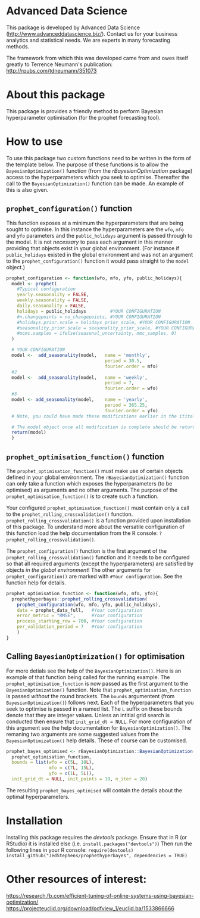 # Advanced Data Science
This package is developed by Advanced Data Science (http://www.advanceddatascience.biz/).
Contact us for your business analytics and statistical needs.
We are experts in many forecasting methods.

The framework from which this was developed came from and owes itself greatly to Terrence Neumann's publication: http://rpubs.com/tdneumann/351073

# About this package
This package is provides a friendly method to perform Bayesian hyperparameter optimisation (for the prophet forecasting tool).

# How to use
To use this package two custom functions need to be written in the form of the template below.
The purpose of these functions is to allow the `BayesianOptimization()` function (from the *rBayesianOptimization* package) access to the hyperparameters which you seek to optimise.
Thereafter the call to the `BayesianOptimization()` function can be made. 
An example of this is also given.

## `prophet_configuration()` function
This function exposes at a minimum the hyperparameters that are being sought to optimise.
In this instance the hyperparameters are the `wfo`, `mfo` and `yfo` parameters and the `public_holidays` argument is passed through to the model.
It is not *necessary* to pass each argument in this manner providing that objects exist in your global environment.
(For instance if `public_holidays` existed in the global environment and was not an argument to the `prophet_configuration()` function it would pass straight to the `model` object.)

```R
prophet_configuration <- function(wfo, mfo, yfo, public_holidays){
  model <- prophet(
    #Typical configuration
    yearly.seasonality = FALSE,
    weekly.seasonality = FALSE,
    daily.seasonality = FALSE,
    holidays = public_holidays         #YOUR CONFIGURATION
    #n.changepoints = no_changepoints, #YOUR CONFIGURATION
    #holidays.prior.scale = holidays_prior_scale, #YOUR CONFIGURATION
    #seasonality.prior.scale = seasonality_prior_scale, #YOUR CONFIGURATION
    #mcmc.samples = ifelse(seasonal_uncertainty, mmc_samples, 0)
  )

  # YOUR CONFIGURATION
  model <-  add_seasonality(model,   name = 'monthly',
                                     period = 30.5,
                                     fourier.order = mfo)
  #2
  model <-  add_seasonality(model,   name = 'weekly',
                                     period = 7,
                                     fourier.order = wfo)
  #3
  model <- add_seasonality(model,    name = 'yearly',
                                     period = 365.25,
                                     fourier.order = yfo)
  # Note, you could have made these modifications earlier in the itital prophet call. It is your preference.                                   

  # The model object once all modification is complete should be returned.
  return(model)
  }
```

## `prophet_optimisation_function()` function
The `prophet_optimisation_function()` must make use of certain objects defined in your global environment.
The `rBayesianOptimization()` function can only take a function which exposes the hyperparameters (to be optimised) as arguments and no other arguments.
The purpose of the `prophet_optimisation_function()` is to create such a function.

Your configured `prophet_optimisation_function()` must contain only a call to the `prophet_rolling_crossvalidation()` function.
`prophet_rolling_crossvalidation()` is a function provided upon installation of this package.
To understand more about the versatile configuration of this function load the help documentation from the R console: `?prophet_rolling_crossvalidation()`.

The `prophet_configuration()` function is the first argument of the `prophet_rolling_crossvalidation()` function and it needs to be configured so that all required arguments (except the hyperparameters) are satisfied by objects *in the global environment*!
The other arguments for `prophet_configuration()` are marked with `#Your configuration`.
See the function help for details.


```R
prophet_optimisation_function <- function(wfo, mfo, yfo){
  prophethyperbayes::prophet_rolling_crossvalidation(
    prophet_configuration(wfo, mfo, yfo, public_holidays),
    data = prophet_data_full,   #Your configuration
    error_metric = "RMSE",      #Your configuration
    process_starting_row = 700, #Your configuration
    per_validation_period = 7   #Your configuration
    )
}
```

## Calling `BayesianOptimization()` for optimisation
For more detials see the help of the `BayesianOptimization()`. 
Here is an example of that function being called for the running example.
The `prophet_optimisation_function` is now passed as the first argument to the `BayesianOptimization()` function. 
Note that `prophet_optimisation_function` is passed *without* the round brackets.
The `bounds` argumentent (from `BayesianOptimization()`) follows next. 
Each of the hyperparameters that you seek to optimise is passed in a named list. 
The `L` suffix on these bounds denote that they are integer values.
Unless an intitial grid search is conducted then ensure that `init_grid_dt = NULL`. 
For more configuration of this argument see the help documentation for `BayesianOptimization()`.
The remaning two arguments are some suggested values from the `BayesianOptimization()` help details. 
These of course can be customised.
```R
prophet_bayes_optimised <- rBayesianOptimization::BayesianOptimization(
  prophet_optimisation_function,  
  bounds = list(wfo = c(5L, 10L),
                mfo = c(7L, 15L),
                yfo = c(1L, 5L)),
  init_grid_dt = NULL, init_points = 10, n_iter = 20)
```
The resulting `prophet_bayes_optimised` will contain the details about the optimal hyperparameters.

# Installation
Installing this package requires the *devtools* package.
Ensure that in R (or RStudio) it is installed else (i.e. `install.packages("devtools")`)
Then run the following lines in your R console:
``require(devtools)
install_github("JedStephens/prophethyperbayes", dependencies = TRUE)``

# Other resources of interest:
https://research.fb.com/efficient-tuning-of-online-systems-using-bayesian-optimization/
https://projecteuclid.org/download/pdfview_1/euclid.ba/1533866666
